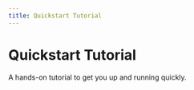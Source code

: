 ```yaml
---
title: Quickstart Tutorial
---
```


# Quickstart Tutorial

A hands-on tutorial to get you up and running quickly.
